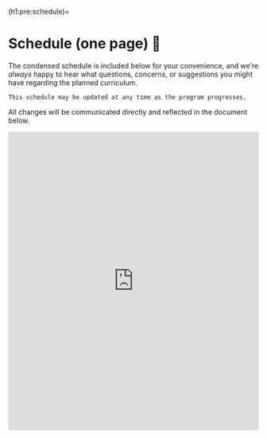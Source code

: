 (h1:pre:schedule)=
# Schedule (one page) 📅

The condensed schedule is included below for your convenience, and we're _always_ happy to hear what questions, concerns, or suggestions you might have regarding the planned curriculum.

```{attention}
This schedule may be updated at any time as the program progresses.
```

All changes will be communicated directly and reflected in the document below.


<iframe src="https://docs.google.com/document/d/e/2PACX-1vSmh5Hs-NIFi3VmVOCPGdZHbeNIMPFe2M7SUJUfJjMjQn6BnRjWZlVtw8dXarrOrvG-DcrfP9sjP0rW/pub?embedded=true" frameborder="0" width="100%" height="600"></iframe>

